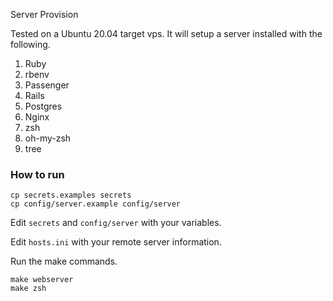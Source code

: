 Server Provision

Tested on a Ubuntu 20.04 target vps. It will setup a server installed with the following.

1. Ruby
2. rbenv
3. Passenger
4. Rails
5. Postgres
6. Nginx
7. zsh
8. oh-my-zsh
9. tree

### How to run

```
cp secrets.examples secrets
cp config/server.example config/server
```

Edit `secrets` and `config/server` with your variables.

Edit `hosts.ini` with your remote server information.

Run the make commands.

```
make webserver
make zsh
```
